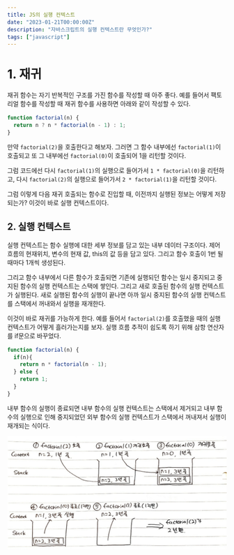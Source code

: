 ```yaml
---
title: JS의 실행 컨텍스트
date: "2023-01-21T00:00:00Z"
description: "자바스크립트의 실행 컨텍스트란 무엇인가?"
tags: ["javascript"]
---
```


# 1. 재귀

재귀 함수는 자기 반복적인 구조를 가진 함수를 작성할 때 아주 좋다. 예를 들어서 팩토리얼 함수를 작성할 때 재귀 함수를 사용하면 아래와 같이 작성할 수 있다.

```js
function factorial(n) {
  return n ? n * factorial(n - 1) : 1;
}
```

만약 `factorial(2)`을 호출한다고 해보자. 그러면 그 함수 내부에선 `factorial(1)`이 호출되고 또 그 내부에선 `factorial(0)`이 호출되어 1을 리턴할 것이다. 

그럼 코드에선 다시 `factorial(1)`의 실행으로 들어가서 `1 * factorial(0)`을 리턴하고, 다시 `factorial(2)`의 실행으로 들어가서 `2 * factorial(1)`을 리턴할 것이다.

그럼 이렇게 다음 재귀 호출되는 함수로 진입할 때, 이전까지 실행된 정보는 어떻게 저장되는가? 이것이 바로 실행 컨텍스트이다.

## 2. 실행 컨텍스트

실행 컨텍스트는 함수 실행에 대한 세부 정보를 담고 있는 내부 데이터 구조이다. 제어 흐름의 현재위치, 변수의 현재 값, this의 값 등을 담고 있다. 그리고 함수 호출이 1번 될 때마다 1개씩 생성된다.

그리고 함수 내부에서 다른 함수가 호출되면 기존에 실행되던 함수는 일시 중지되고 중지된 함수의 실행 컨텍스트는 스택에 쌓인다. 그리고 새로 호출된 함수의 실행 컨텍스트가 실행된다. 새로 실행된 함수의 실행이 끝나면 아까 일시 중지된 함수의 실행 컨텍스트를 스택에서 꺼내와서 실행을 재개한다.

이것이 바로 재귀를 가능하게 한다. 예를 들어서 `factorial(2)`를 호출했을 때의 실행 컨텍스트가 어떻게 흘러가는지를 보자. 실행 흐름 추적이 쉽도록 하기 위해 삼항 연산자를 if문으로 바꾸었다.

```js
function factorial(n) {
  if(n){
    return n * factorial(n - 1);
  } else {
    return 1;
  }
}
```

내부 함수의 실행이 종료되면 내부 함수의 실행 컨텍스트는 스택에서 제거되고 내부 함수의 실행으로 인해 중지되었던 외부 함수의 실행 컨텍스트가 스택에서 꺼내져서 실행이 재개되는 식이다.

![simulation](./context_simulation.jpeg)

